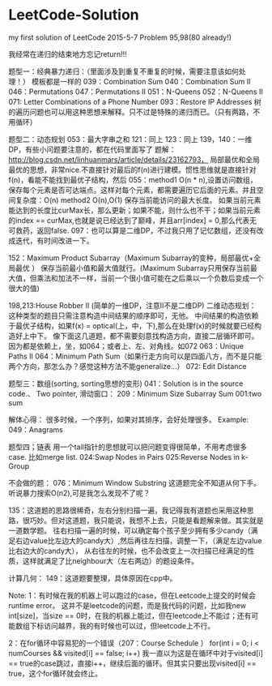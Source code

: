 # LeetCode-Solution
my first solution of LeetCode
2015-5-7  Problem 95,98(80 already!)

我经常在递归的结束地方忘记return!!!

题型一：经典暴力递归：（里面涉及到重复不重复的时候，需要注意该如何处理！）
模板都是一样的
039：Combination Sum
040：Combination Sum II
046：Permutations
047：Permutations II
051：N-Queens
052：N-Queens II
071: Letter Combinations of a Phone Number 
093：Restore IP Addresses
树的遍历问题也可以用这种思想来解释。只不过是特殊的递归而已。（只有两路，不用循环）

题型二：动态规划
053：最大字串之和
121：同上
123：同上
139，140：一维DP，有些小问题要注意的，都在代码里面写了
题解：http://blog.csdn.net/linhuanmars/article/details/23162793， 局部最优和全局最优的思想，非常nice.不直接针对最后的f(n)进行建模。惯性思维就是直接针对f(n)，看能不能找到最优子结构，然后
055：method1 O(n * n),设置访问数组，保存每个元素是否可达端点。这样对每个元素，都需要遍历它后面的元素。并且空间复杂度：O(n)
     method2 O(n),O(1) 保存当前能访问的最大长度。
	 如果当前元素能达到的长度比curMax长，那么更新；如果不能，则什么也不干；如果当前元素的index == curMax,也就是说已经达到了巅峰，并且arr[index] = 0,那么代表无可救药，返回false.
097：也可以算是二维DP，不过我只用了记忆数组，还没有改成迭代，有时间改进一下。

152：Maximum Product Subarray（Maximum  Subarray的变种，局部最优+全局最优 ）
保存当前最小值和最大值就行。(Maximum  Subarray只用保存当前最大值，但乘法和加法不一样，当前一个很小值可能在之后乘以一个负数后变成一个很大的值) 

198,213:House Robber II (简单的一维DP，注意II不是二维DP)
二维动态规划：
这种类型的题目只需注意构造中间结果的顺序即可，无他。
中间结果的构造依赖于最优子结构，如果f(x) = optical(上，中，下),那么在处理f(x)的时候就要已经构造好上中下。
像下面这几道题，都不需要刻意找构造方向，直接二层循环即可。因为都是依赖上，坐，如064；或者上、左、对角线。如072
063：Unique Paths II
064：Minimum Path Sum（如果行走方向可以是四面八方，而不是只能两个方向，那怎么办？感觉这种方法不能generalize...）
072: Edit Distance 

题型三：数组(sorting, sorting思想的变形) 
041：Solution is in the source code.、
Two pointer, 滑动窗口：
209：Minimum Size Subarray Sum
001:two sum

解体心得：
很多时候，一个序列，如果对其排序，会好处理很多。
Example: 
049：Anagrams  


题型四；链表
用一个tail指针的思想就可以把问题变得很简单，不用考虑很多case.
比如merge list.
024:Swap Nodes in Pairs 
025:Reverse Nodes in k-Group 

不会做的题：
076：Minimum Window Substring 
这道题完全不知道从何下手。听说暴力搜索O(n2),可是我怎么发现不了呢？


135：这道题的思路很稀奇，左右分别扫描一遍，我记得我有道题也采用这种思路，很巧妙。但对这道题，我只能说，我想不上去，只能是看题解来做。其实就是一道数学题。
往右扫描一遍的时候，可以确定每个孩子至少拥有多少candy（满足右边value比左边大的candy大）,然后再往左扫描，调整一下，（满足左边value比右边大的candy大），
从右往左的时候，也不会改变上一次扫描已经满足的性质，这样就满足了比neighbour大（左右两边）的题设条件。



计算几何：
149：这道题要整理，具体原因在cpp中。




Note:
1：有时候在我的机器上可以跑过的case，但在Leetcode上提交的时候会runtime error。
这并不是leetcode的问题，而是我代码的问题，比如我new int[size]，当size == 0时，在我的机器上能过，但在leetcode上不能过；还有可能数组下标访问越界，我的有时候也可以过，但leetcode上不行。

2：在for循环中容易犯的一个错误（207：Course Schedule ）
for(int i = 0; i < numCourses && visited[i] == false; i++)
我一直以为这是在循环中对于visited[i] == true的case跳过，直接i++，继续后面的循环。但其实只要出现visited[i] == true，这个for循环就会终止。